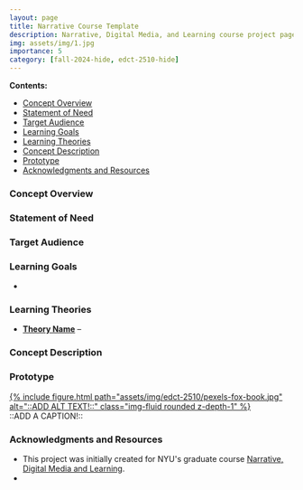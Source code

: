 ```yaml
---
layout: page
title: Narrative Course Template
description: Narrative, Digital Media, and Learning course project page TEMPLATE
img: assets/img/1.jpg
importance: 5
category: [fall-2024-hide, edct-2510-hide]
---
```


**Contents:**

<!-- MarkdownTOC -->

- [Concept Overview](#concept-overview)
- [Statement of Need](#statement-of-need)
- [Target Audience](#target-audience)
- [Learning Goals](#learning-goals)
- [Learning Theories](#learning-theories)
- [Concept Description](#concept-description)
- [Prototype](#prototype)
- [Acknowledgments and Resources](#acknowledgments-and-resources)

<!-- /MarkdownTOC -->


### Concept Overview

<!-- This is the big picture of what you are trying to achieve with the project. 
(Ex: Young adults struggle with self-worth and mental health challenges. 
This project uses a game where emotions like coping, optimism and asking for help are a part of the learning). -->



### Statement of Need

<!-- Statement of Need/Problem or Design Challenge

_What are you trying to solve?_ -->



### Target Audience

<!-- _Describe a sentence or two about your audience - be specific._ -->



### Learning Goals

<!-- _What do you want your learners to know or be able to do after engaging with your project._ -->

-  


### Learning Theories

<!-- _What theories undergird your choices about this project._ -->

- **[Theory Name]()** – 



### Concept Description

<!-- _Tell me here about the overall project and why you chose the media for this project. 
Perhaps you tell a little about why you think this works for your audience._ -->



### Prototype

<!-- _This is the piece of media or image that represents your idea and your narrative for the week._ -->

<div class="row">
    <div class="col-sm mt-3 mt-md-0">
        <a href="/assets/img/edct-2510/pexels-fox-book-1400.webp">
            {% include figure.html path="assets/img/edct-2510/pexels-fox-book.jpg" alt="::ADD ALT TEXT!::" class="img-fluid rounded z-depth-1" %}
        </a>
    </div>
</div>
<div class="caption">
    ::ADD A CAPTION!::
</div>



### Acknowledgments and Resources

- This project was initially created for NYU's graduate course [Narrative, Digital Media and Learning](https://steinhardt.nyu.edu/courses/narrative-digital-media-and-learning).
-   